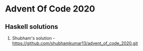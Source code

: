 # Advent Of Code 2020

## Haskell solutions

1. Shubham's solution - https://github.com/shubhamkumar13/advent_of_code_2020.git
